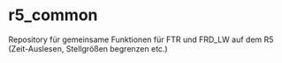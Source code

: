 # r5_common

Repository für gemeinsame Funktionen für FTR und FRD_LW auf dem R5 (Zeit-Auslesen, Stellgrößen begrenzen etc.)
